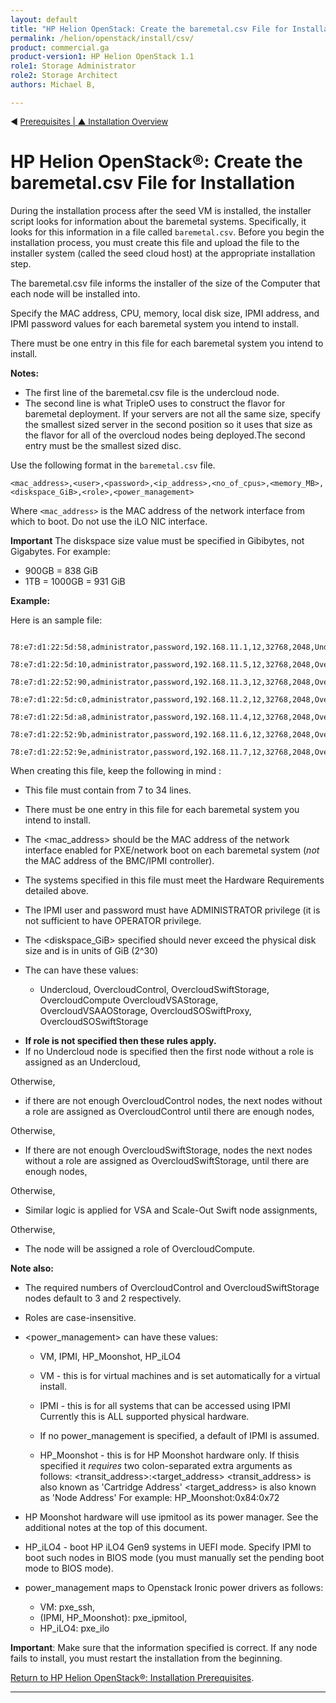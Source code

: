 ```yaml
---
layout: default
title: "HP Helion OpenStack: Create the baremetal.csv File for Installation"
permalink: /helion/openstack/install/csv/
product: commercial.ga
product-version1: HP Helion OpenStack 1.1
role1: Storage Administrator
role2: Storage Architect
authors: Michael B, 

---
```

<!--UNDER REVISION-->


<script>

function PageRefresh {
onLoad="window.refresh"
}

PageRefresh();

</script>


<p style="font-size: small;"> &#9664; <a href="/helion/openstack/install/prereqs/#csv">Prerequisites | <a href="/helion/openstack/install/overview/test/"> &#9650; Installation Overview</a> </p> 

# HP Helion OpenStack&reg;: Create the baremetal.csv File for Installation #

During the installation process after the seed VM is installed, the installer script looks for information about the baremetal systems. Specifically, it looks for this information in a file called `baremetal.csv`. Before you begin the installation process, you must create this file and upload the file to the installer system (called the seed cloud host) at the appropriate installation step. 

The baremetal.csv file informs the installer of the size of the Computer that each node will be installed into.

Specify the MAC address, CPU, memory, local disk size, IPMI address, and IPMI password values for each baremetal system you intend to install.

There must be one entry in this file for each baremetal system you intend to install. 

**Notes:** 

- The first line of the baremetal.csv file is the undercloud node. 
- The second line is what TripleO uses to construct the flavor for baremetal deployment. If your servers are not all the same size, specify the smallest sized server in the second position so it uses that size as the flavor for all of the overcloud nodes being deployed.The second entry must be the smallest sized disc.

Use the following format in the `baremetal.csv` file.

`<mac_address>,<user>,<password>,<ip_address>,<no_of_cpus>,<memory_MB>,<diskspace_GiB>,<role>,<power_management>`

Where `<mac_address>` is the MAC address of the network interface from which to boot. Do not use the iLO NIC interface.

**Important** The diskspace size value must be specified in Gibibytes, not Gigabytes.  For example:<br>
- 900GB = 838 GiB<br>
- 1TB = 1000GB = 931 GiB

**Example:** 

Here is an sample file:

     78:e7:d1:22:5d:58,administrator,password,192.168.11.1,12,32768,2048,Undercloud,IPMI
     78:e7:d1:22:5d:10,administrator,password,192.168.11.5,12,32768,2048,OvercloudControl,IPMI
     78:e7:d1:22:52:90,administrator,password,192.168.11.3,12,32768,2048,OvercloudControl,IPMI
     78:e7:d1:22:5d:c0,administrator,password,192.168.11.2,12,32768,2048,OvercloudControl,IPMI
     78:e7:d1:22:5d:a8,administrator,password,192.168.11.4,12,32768,2048,OvercloudSwiftStorage,IPMI
     78:e7:d1:22:52:9b,administrator,password,192.168.11.6,12,32768,2048,OvercloudSwiftStorage,IPMI
     78:e7:d1:22:52:9e,administrator,password,192.168.11.7,12,32768,2048,OvercloudCompute,IPMI


When creating this file, keep the following in mind :

- This file must contain from 7 to 34 lines.

* There must be one entry in this file for each baremetal system you intend to install.
* The <mac_address> should be the MAC address of the network interface enabled for PXE/network boot on each baremetal system (*not* the MAC address of the BMC/IPMI controller).
* The systems specified in this file must meet the Hardware Requirements detailed above.
* The IPMI user and password must have ADMINISTRATOR privilege (it is not sufficient to have OPERATOR privilege.
* The <diskspace_GiB> specified should never exceed the physical disk size and is in units of GiB (2^30)
* The <role> can have these values:

	- Undercloud, OvercloudControl, OvercloudSwiftStorage, OvercloudCompute
OvercloudVSAStorage, OvercloudVSAAOStorage, OvercloudSOSwiftProxy,
OvercloudSOSwiftStorage


- **If role is not specified then these rules apply.**
- If no Undercloud node is specified then the first node without a role is assigned as an Undercloud,

Otherwise,
 
- if there are not enough OvercloudControl nodes, the next nodes without a role are assigned as OvercloudControl until there are enough nodes,

Otherwise,

- If there are not enough OvercloudSwiftStorage, nodes the next nodes without a role are assigned as OvercloudSwiftStorage, until there are enough nodes,

Otherwise,

- Similar logic is applied for VSA and Scale-Out Swift node assignments,

Otherwise,

- The node will be assigned a role of OvercloudCompute.

**Note also:**


- The required numbers of OvercloudControl and OvercloudSwiftStorage
nodes default to 3 and 2 respectively.
- Roles are case-insensitive.
- &lt;power_management&gt; can have these values:
	- VM, IPMI, HP_Moonshot, HP_iLO4

	- VM - this is for virtual machines and is set automatically for a
 virtual install.
	- IPMI - this is for all systems that can be accessed using IPMI
 Currently this is ALL supported physical hardware.
	- If no power_management is specified, a default of IPMI is assumed.
	- HP_Moonshot - this is for HP Moonshot hardware only. If thisis specified it *requires* two colon-separated extra arguments
 as follows: &lt;transit_address&gt;:&lt;target_address&gt;
 &lt;transit_address&gt; is also known as 'Cartridge Address'
 &lt;target_address&gt; is also known as 'Node Address'
 For example: HP_Moonshot:0x84:0x72
 - HP Moonshot hardware will use ipmitool as its power manager.
 See the additional notes at the top of this document.
- HP_iLO4 - boot HP iLO4 Gen9 systems in UEFI mode.
 Specify IPMI to boot such nodes in BIOS mode (you must manually
 set the pending boot mode to BIOS mode).

- power_management maps to Openstack Ironic power drivers as
follows:

	- VM: pxe_ssh, 
	- (IPMI, HP_Moonshot): pxe_ipmitool, 
	- HP_iLO4: pxe_ilo


**Important**: Make sure that the information specified is correct. If any node fails to install, you must restart the installation from the beginning.

[Return to HP Helion OpenStack&reg;: Installation Prerequisites](/helion/openstack/install/prereqs/#csv).



----
